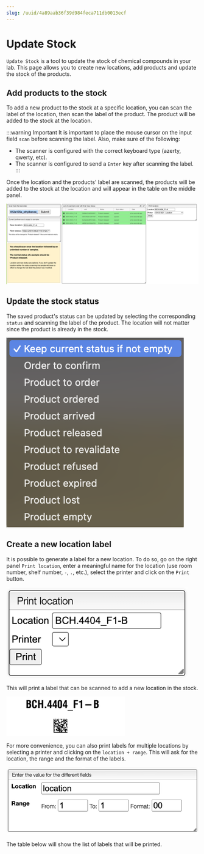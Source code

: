 ```yaml
---
slug: /uuid/4a89aab36f39d984feca711db0013ecf
---
```


# Update Stock

`Update Stock` is a tool to update the stock of chemical compounds in your lab. This page allows you to create new locations, add products and update the stock of the products.

## Add products to the stock

To add a new product to the stock at a specific location, you can scan the label of the location, then scan the label of the product. The product will be added to the stock at the location.


:::warning Important
It is important to place the mouse cursor on the input field `scan` before scanning the label. Also, make sure of the following:
- The scanner is configured with the correct keyboard type (azerty, qwerty, etc).
- The scanner is configured to send a `Enter` key after scanning the label.
:::

Once the location and the products' label are scanned, the products will be added to the stock at the location and will appear in the table on the middle panel.

![global](global_view.png)

## Update the stock status

The saved product's status can be updated by selecting the corresponding `status` and scanning the label of the product. The location will not matter since the product is already in the stock.

![list_status](list_status.png)


## Create a new location label

It is possible to generate a label for a new location. To do so, go on the right panel `Print location`, enter a meaningful name for the location (use room number, shelf number, `-`, `.`, etc.), select the printer and click on the `Print` button.

![create_loc](create_location.png)

This will print a label that can be scanned to add a new location in the stock.

![qr_data_matrix](qr_data_matrix.png)

For more convenience, you can also print labels for multiple locations by selecting a printer and clicking on the `location + range`. This will ask for the location, the range and the format of the labels.

![location_range](location_range.png)

The table below will show the list of labels that will be printed.